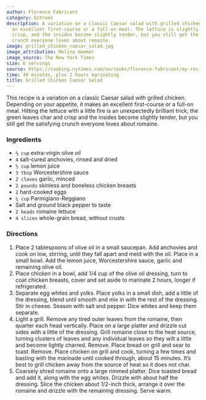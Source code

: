 ```yaml
---
author: Florence Fabricant
category: Entrees
description: A variation on a classic Caesar salad with grilled chicken that makes
  an excellent first-course or a full-on meal. The lettuce is slightly charred and
  crisp, and the insides become slightly tender, but you still get the satisfying
  crunch everyone loves about romaine.
image: grilled_chicken_caesar_salad.jpg
image_attribution: Melina Hammer
image_source: The New York Times
size: 6 servings
source: https://cooking.nytimes.com/ourcooks/florence-fabricant/my-recipes?action=click&module=byline&region=recipe%20page
time: 40 minutes, plus 2 hours marinating
title: Grilled Chicken Caesar Salad
---
```

This recipe is a variation on a classic Caesar salad with grilled chicken. Depending on your appetite, it makes an excellent first-course or a full-on meal. Hitting the lettuce with a little fire is an unexpectedly brilliant trick; the green leaves char and crisp and the insides become slightly tender, but you still get the satisfying crunch everyone loves about romaine.

### Ingredients

* `⅔ cup` extra-virgin olive oil
* `4` salt-cured anchovies, rinsed and dried
* `½ cup` lemon juice
* `3 tbsp` Worcestershire sauce
* `2 cloves` garlic, minced
* `2 pounds` skinless and boneless chicken breasts
* `2` hard-cooked eggs
* `¼ cup` Parmigiano-Reggiano
* Salt and ground black pepper to taste
* `2 heads` romaine lettuce
* `4 slices` whole-grain bread, without crusts

### Directions

1. Place 2 tablespoons of olive oil in a small saucepan. Add anchovies and cook on low, stirring, until they fall apart and meld with the oil. Place in a small bowl. Add the lemon juice, Worcestershire sauce, garlic and remaining olive oil.
2. Place chicken in a bowl, add 1/4 cup of the olive oil dressing, turn to coat chicken breasts, cover and set aside to marinate 2 hours, longer if refrigerated.
3. Separate egg whites and yolks. Place yolks in a small dish, add a little of the dressing, blend until smooth and mix in with the rest of the dressing. Stir in cheese. Season with salt and pepper. Dice whites and keep them separate.
4. Light a grill. Remove any tired outer leaves from the romaine, then quarter each head vertically. Place on a large platter and drizzle cut sides with a little of the dressing. Grill romaine close to the heat source, turning clusters of leaves and any individual leaves so they wilt a little and become lightly charred. Remove. Place bread on grill and sear to toast. Remove. Place chicken on grill and cook, turning a few times and basting with the marinade until cooked through, about 15 minutes. It’s best to grill chicken away from the source of heat so it does not char.
5. Coarsely shred romaine onto a large rimmed platter. Dice toasted bread and add it, along with the egg whites. Drizzle with about half the dressing. Slice the chicken about 1/2-inch thick, arrange it over the romaine and drizzle with the remaining dressing. Serve warm.